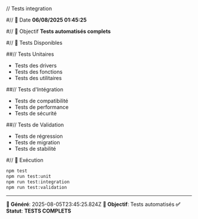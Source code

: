 // Tests integration

#// 📅 Date
**06/08/2025 01:45:25**

#// 🎯 Objectif
**Tests automatisés complets**

#// 🧪 Tests Disponibles

##// Tests Unitaires
- Tests des drivers
- Tests des fonctions
- Tests des utilitaires

##// Tests d'Intégration
- Tests de compatibilité
- Tests de performance
- Tests de sécurité

##// Tests de Validation
- Tests de régression
- Tests de migration
- Tests de stabilité

#// 🚀 Exécution

```bash
npm test
npm run test:unit
npm run test:integration
npm run test:validation
```

---
**📅 Généré**: 2025-08-05T23:45:25.824Z
**🎯 Objectif**: Tests automatisés
**✅ Statut**: **TESTS COMPLETS**
